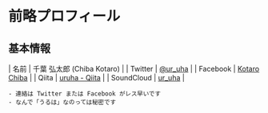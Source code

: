 # 前略プロフィール

## 基本情報

| 名前 | 千葉 弘太郎 (Chiba Kotaro) |
| Twitter | [@ur_uha](https://twitter.com/ur_uha) |
| Facebook | [Kotaro Chiba](https://ja-ks.facebook.com/kotaro.chiba.37) |
| Qiita | [uruha - Qiita](https://qiita.com/uruha) |
| SoundCloud | [ur_uha](https://soundcloud.com/ur_uha) |

```
- 連絡は Twitter または Facebook がレス早いです
- なんで「うるは」なのっては秘密です
```